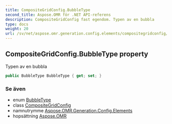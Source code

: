 ```yaml
---
title: CompositeGridConfig.BubbleType
second_title: Aspose.OMR för .NET API-referens
description: CompositeGridConfig fast egendom. Typen av en bubbla
type: docs
weight: 20
url: /sv/net/aspose.omr.generation.config.elements/compositegridconfig/bubbletype/
---
```

## CompositeGridConfig.BubbleType property

Typen av en bubbla

```csharp
public BubbleType BubbleType { get; set; }
```

### Se även

* enum [BubbleType](../../../aspose.omr.generation.config.enums/bubbletype/)
* class [CompositeGridConfig](../)
* namnutrymme [Aspose.OMR.Generation.Config.Elements](../../compositegridconfig/)
* hopsättning [Aspose.OMR](../../../)


